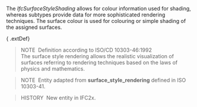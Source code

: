 The _IfcSurfaceStyleShading_ allows for colour information used for shading, whereas subtypes provide data for more sophisticated rendering techniques. The surface colour is used for colouring or simple shading of the assigned surfaces.

{ .extDef}
> NOTE&nbsp; Definition according to ISO/CD 10303-46:1992  
> The surface style rendering allows the realistic visualization of surfaces referring to rendering techniques based on the laws of physics and mathematics.

> NOTE&nbsp; Entity adapted from **surface_style_rendering** defined in ISO 10303-41.

> HISTORY&nbsp; New entity in IFC2x.